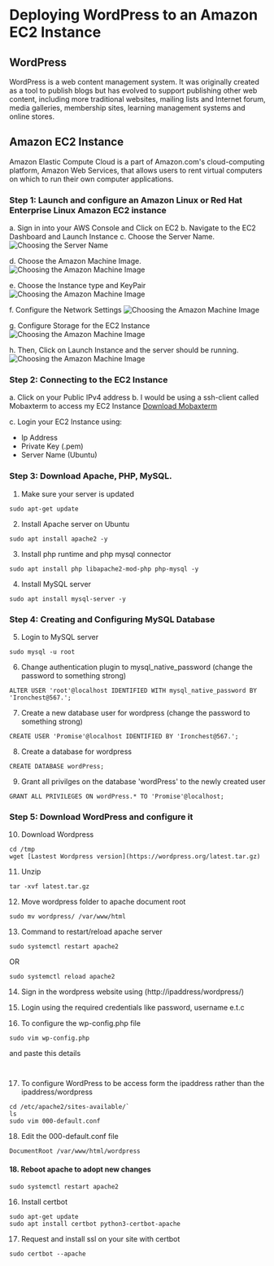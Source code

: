 # Deploying WordPress to an Amazon EC2 Instance
## WordPress
WordPress is a web content management system. It was originally created as a tool to publish blogs but has evolved to support publishing other web content, including more traditional websites, mailing lists and Internet forum, media galleries, membership sites, learning management systems and online stores.

## Amazon EC2 Instance
Amazon Elastic Compute Cloud is a part of Amazon.com's cloud-computing platform, Amazon Web Services, that allows users to rent virtual computers on which to run their own computer applications.

### Step 1: Launch and configure an Amazon Linux or Red Hat Enterprise Linux Amazon EC2 instance

a. Sign in into your AWS Console and Click on EC2
b. Navigate to the EC2 Dashboard and Launch Instance
c. Choose the Server Name.
![Choosing the Server Name](./Images/server1.png)

d. Choose the Amazon Machine Image.
![Choosing the Amazon Machine Image](./Images/server2.png)

e. Choose the Instance type and KeyPair
![Choosing the Amazon Machine Image](./Images/server3.png)

f. Configure the Network Settings
![Choosing the Amazon Machine Image](./Images/server4.png)

g. Configure Storage for the EC2 Instance
![Choosing the Amazon Machine Image](./Images/server5.png)

h. Then, Click on Launch Instance and the server should be running.
![Choosing the Amazon Machine Image](./Images/server6.png)

### Step 2: Connecting to the EC2 Instance
a. Click on your Public IPv4 address
b. I would be using a ssh-client called Mobaxterm to access my EC2 Instance
[Download Mobaxterm](https://mobaxterm.mobatek.net/download.html)

c. Login your EC2 Instance using:
- Ip Address
- Private Key (.pem)
- Server Name (Ubuntu)

### Step 3: Download Apache, PHP, MySQL.
1. Make sure your server is updated
```
sudo apt-get update

```

2. Install Apache server on Ubuntu
``` 
sudo apt install apache2 -y

```

3. Install php runtime and php mysql connector
```
sudo apt install php libapache2-mod-php php-mysql -y

```

4. Install MySQL server
```
sudo apt install mysql-server -y

```
### Step 4: Creating and Configuring MySQL Database
5. Login to MySQL server
```
sudo mysql -u root

```

6. Change authentication plugin to mysql_native_password (change the password to something strong)
```
ALTER USER 'root'@localhost IDENTIFIED WITH mysql_native_password BY 'Ironchest@567.';

```

7. Create a new database user for wordpress (change the password to something strong)
```
CREATE USER 'Promise'@localhost IDENTIFIED BY 'Ironchest@567.';

```

8. Create a database for wordpress
```
CREATE DATABASE wordPress;

```

9. Grant all privilges on the database 'wordPress' to the newly created user
```
GRANT ALL PRIVILEGES ON wordPress.* TO 'Promise'@localhost;

```
### Step 5: Download WordPress and configure it 
10. Download Wordpress
```
cd /tmp
wget [Lastest Wordpress version](https://wordpress.org/latest.tar.gz)

```

11. Unzip
```
tar -xvf latest.tar.gz

```

12. Move wordpress folder to apache document root
```
sudo mv wordpress/ /var/www/html

```

13. Command to restart/reload apache server
```
sudo systemctl restart apache2

```
OR
```
sudo systemctl reload apache2

```

14. Sign in the wordpress website using (http://ipaddress/wordpress/)

15. Login using the required credentials like password, username e.t.c

16. To configure the wp-config.php file
```
sudo vim wp-config.php

```
and paste this details

```


```
17. To configure WordPress to be access form the ipaddress rather than the ipaddress/wordpress
```
cd /etc/apache2/sites-available/`
ls
sudo vim 000-default.conf

```

18. Edit the 000-default.conf file
```
DocumentRoot /var/www/html/wordpress

```

#### 18. Reboot apache to adopt new changes
```
sudo systemctl restart apache2

```

16. Install certbot
```
sudo apt-get update
sudo apt install certbot python3-certbot-apache

```


17. Request and install ssl on your site with certbot
```
sudo certbot --apache

```